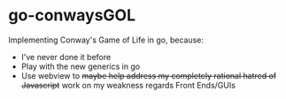 # go-conwaysGOL

Implementing Conway's Game of Life in go, because:
* I've never done it before
* Play with the new generics in go
* Use webview to ~~maybe help address my completely rational hatred of Javascript~~ work on my weakness regards Front Ends/GUIs  
